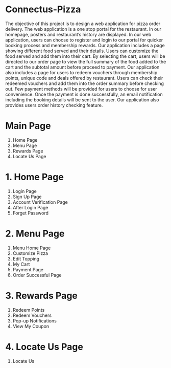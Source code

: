 # Connectus-Pizza 

The objective of this project is to design a web application for pizza order delivery. The web application is a one stop portal for the restaurant. In our homepage, posters and restaurant’s history are displayed. In our web application, users can choose to register and login to our portal for quicker booking process and membership rewards. Our application includes a page showing different food served and their details. Users can customize the food served and add them into their cart. By selecting the cart, users will be directed to our order page to view the full summary of the food added to the cart and the subtotal amount before proceed to payment. Our application also includes a page for users to redeem vouchers through membership points, unique code and deals offered by restaurant. Users can check their redeemed vouchers and add them into the order summary before checking out. Few payment methods will be provided for users to choose for user convenience. Once the payment is done successfully, an email notification including the booking details will be sent to the user. Our application also provides users order history checking feature.

# Main Page 
1. Home Page  
2. Menu Page 
3. Rewards Page 
4. Locate Us Page 

# 1. Home Page 
1. Login Page 
2. Sign Up Page 
3. Account Verification Page 
4. After Login Page 
5. Forget Password  

# 2. Menu Page 
1. Menu Home Page 
2. Customize Pizza 
3. Edit Topping
4. My Cart
5. Payment Page 
6. Order Successful Page 

# 3. Rewards Page 
1. Redeem Points 
2. Redeem Vouchers 
3. Pop-up Notifications
4. View My Coupon 
    
# 4. Locate Us Page 
1. Locate Us 

